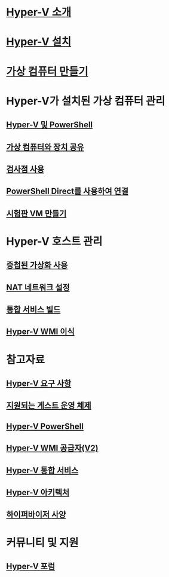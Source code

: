 # [Hyper-V 소개](./about/index.md)
# [Hyper-V 설치](quick-start/enable-hyper-v.md)
# [가상 컴퓨터 만들기](quick-start/quick-create-virtual-machine.md)
# Hyper-V가 설치된 가상 컴퓨터 관리
## [Hyper-V 및 PowerShell](quick-start/try-hyper-v-powershell.md)
## [가상 컴퓨터와 장치 공유](user-guide/enhanced-session-mode.md)
## [검사점 사용](user-guide/checkpoints.md)
## [PowerShell Direct를 사용하여 연결](user-guide/powershell-direct.md)
## [시험판 VM 만들기](user-guide/create-pre-release-vm.md)
# Hyper-V 호스트 관리
## [중첩된 가상화 사용](user-guide/nested-virtualization.md)
## [NAT 네트워크 설정](user-guide/setup-nat-network.md)
## [통합 서비스 빌드](user-guide/make-integration-service.md)
## [Hyper-V WMI 이식](user-guide/refactor-wmiv1-to-wmiv2.md)
# 참고자료
## [Hyper-V 요구 사항](reference/hyper-v-requirements.md)
## [지원되는 게스트 운영 체제](about/supported-guest-os.md)
## [Hyper-V PowerShell](https://technet.microsoft.com/library/hh848559.aspx)
## [Hyper-V WMI 공급자(V2)](https://msdn.microsoft.com/library/hh850319.aspx)
## [Hyper-V 통합 서비스](reference/integration-services.md)
## [Hyper-V 아키텍처](reference/hyper-v-architecture.md)
## [하이퍼바이저 사양](reference/tlfs.md)
# 커뮤니티 및 지원
## [Hyper-V 포럼](https://social.technet.microsoft.com/Forums/windowsserver/en-US/home?forum=winserverhyperv)
